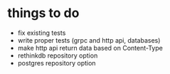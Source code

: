 # things to do
- fix existing tests
- write proper tests (grpc and http api, databases)
- make http api return data based on Content-Type
- rethinkdb repository option
- postgres repository option
